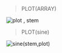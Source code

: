 >PLOT(ARRAY) 

![plot , stem](https://github.com/Joyal-babu/matlab_basics/assets/123290522/5a0620da-e256-4bc7-ab89-4de2d621a164)

>PLOT(sine)

![sine(stem,plot)](https://github.com/Joyal-babu/matlab_basics/assets/123290522/008231c9-fd11-437d-b59f-5519a28879a8)
